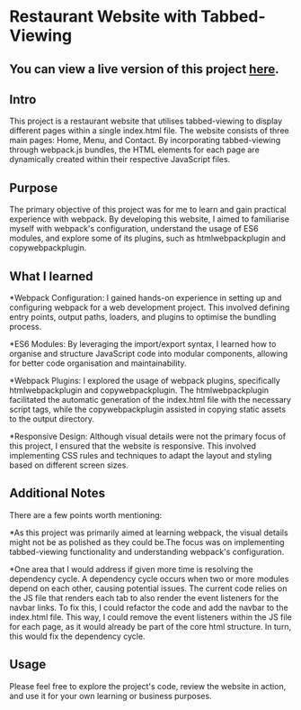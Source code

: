 # Restaurant Website with Tabbed-Viewing

## You can view a live version of this project [here](https://animated-kelpie-10c93b.netlify.app/).

## Intro
This project is a restaurant website that utilises tabbed-viewing to display different pages within a single index.html file. The website consists of three main pages: Home, Menu, and Contact. By incorporating tabbed-viewing through webpack.js bundles, the HTML elements for each page are dynamically created within their respective JavaScript files.

## Purpose
The primary objective of this project was for me to learn and gain practical experience with webpack. By developing this website, I aimed to familiarise myself with webpack's configuration, understand the usage of ES6 modules, and explore some of its plugins, such as htmlwebpackplugin and copywebpackplugin.

## What I learned

*Webpack Configuration: I gained hands-on experience in setting up and configuring webpack for a web development project. This involved defining entry points, output paths, loaders, and plugins to optimise the bundling process.

*ES6 Modules: By leveraging the import/export syntax, I learned how to organise and structure JavaScript code into modular components, allowing for better code organisation and maintainability.

*Webpack Plugins: I explored the usage of webpack plugins, specifically htmlwebpackplugin and copywebpackplugin. The htmlwebpackplugin facilitated the automatic generation of the index.html file with the necessary script tags, while the copywebpackplugin assisted in copying static assets to the output directory.

*Responsive Design: Although visual details were not the primary focus of this project, I ensured that the website is responsive. This involved implementing CSS rules and techniques to adapt the layout and styling based on different screen sizes.

## Additional Notes
There are a few points worth mentioning:

*As this project was primarily aimed at learning webpack, the visual details might not be as polished as they could be.The focus was on implementing tabbed-viewing functionality and understanding webpack's configuration.

*One area that I would address if given more time is resolving the dependency cycle. A dependency cycle occurs when two or more modules depend on each other, causing potential issues. The current code relies on the JS file that renders each tab to also render the event listeners for the navbar links. To fix this, I could refactor the code and add the navbar to the index.html file. This way, I could remove the event listeners within the JS file for each page, as it would already be part of the core html structure. In turn, this would fix the dependency cycle.

## Usage 
Please feel free to explore the project's code, review the website in action, and use it for your own learning or business purposes.
